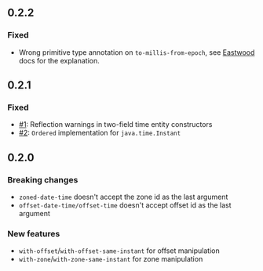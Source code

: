 ## 0.2.2

### Fixed

* Wrong primitive type annotation on `to-millis-from-epoch`, see
  [Eastwood](https://github.com/jonase/eastwood/blob/master/doc/README-warn-about-bad-tags.txt)
  docs for the explanation.

## 0.2.1

### Fixed

* [#1](https://github.com/dm3/clojure.java-time/issues/1): Reflection warnings in two-field time entity constructors
* [#2](https://github.com/dm3/clojure.java-time/issues/2): `Ordered` implementation for `java.time.Instant`

## 0.2.0

### Breaking changes

* `zoned-date-time` doesn't accept the zone id as the last argument
* `offset-date-time/offset-time` doesn't accept offset id as the last argument

### New features

* `with-offset`/`with-offset-same-instant` for offset manipulation
* `with-zone`/`with-zone-same-instant` for zone manipulation
